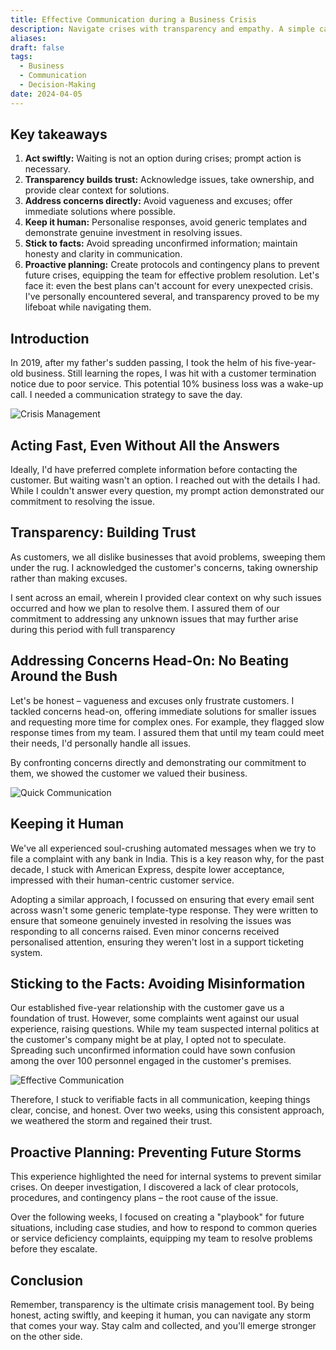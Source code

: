 ```yaml
---
title: Effective Communication during a Business Crisis
description: Navigate crises with transparency and empathy. A simple case study from my business on how  to communicate effective when things go bad
aliases: 
draft: false
tags:
  - Business
  - Communication
  - Decision-Making
date: 2024-04-05
---
```


## Key takeaways

1.  **Act swiftly:** Waiting is not an option during crises; prompt action is necessary.
2.  **Transparency builds trust:** Acknowledge issues, take ownership, and provide clear context for solutions.
3.  **Address concerns directly:** Avoid vagueness and excuses; offer immediate solutions where possible.
4.  **Keep it human:** Personalise responses, avoid generic templates and demonstrate genuine investment in resolving issues.
5.  **Stick to facts:** Avoid spreading unconfirmed information; maintain honesty and clarity in communication.
6.  **Proactive planning:** Create protocols and contingency plans to prevent future crises, equipping the team for effective problem resolution.
Let's face it: even the best plans can't account for every unexpected crisis. I've personally encountered several, and transparency proved to be my lifeboat while navigating them.

## Introduction
In 2019, after my father's sudden passing, I took the helm of his five-year-old business. Still learning the ropes, I was hit with a customer termination notice due to poor service. This potential 10% business loss was a wake-up call. I needed a communication strategy to save the day.

![Crisis Management](https://i.imgur.com/CtDVbhW.png)


## **Acting Fast, Even Without All the Answers**

Ideally, I'd have preferred complete information before contacting the customer. But waiting wasn't an option. I reached out with the details I had. While I couldn't answer every question, my prompt action demonstrated our commitment to resolving the issue.


## Transparency: Building Trust

As customers, we all dislike businesses that avoid problems, sweeping them under the rug. I acknowledged the customer's concerns, taking ownership rather than making excuses.

I sent across an email, wherein I provided clear context on why such issues occurred and how we plan to resolve them. I assured them of our commitment to addressing any unknown issues that may further arise during this period with full transparency

## Addressing Concerns Head-On: No Beating Around the Bush

Let's be honest – vagueness and excuses only frustrate customers. I tackled concerns head-on, offering immediate solutions for smaller issues and requesting more time for complex ones. For example, they flagged slow response times from my team. I assured them that until my team could meet their needs, I'd personally handle all issues.

By confronting concerns directly and demonstrating our commitment to them, we showed the customer we valued their business.

![Quick Communication](https://i.imgur.com/4of6tqu.png)

## Keeping it Human

We've all experienced soul-crushing automated messages when we try to file a complaint with any bank in India. This is a key reason why, for the past decade, I stuck with American Express, despite lower acceptance, impressed with their human-centric customer service.

Adopting a similar approach, I focussed on ensuring that every email sent across wasn't some generic template-type response. They were written to ensure that someone genuinely invested in resolving the issues was responding to all concerns raised. Even minor concerns received personalised attention, ensuring they weren't lost in a support ticketing system.


## Sticking to the Facts: Avoiding Misinformation

Our established five-year relationship with the customer gave us a foundation of trust. However, some complaints went against our usual experience, raising questions. While my team suspected internal politics at the customer's company might be at play, I opted not to speculate. Spreading such unconfirmed information could have sown confusion among the over 100 personnel engaged in the customer's premises.

![Effective Communication](https://i.imgur.com/SBRGYo3.png)

Therefore, I stuck to verifiable facts in all communication, keeping things clear, concise, and honest. Over two weeks, using this consistent approach, we weathered the storm and regained their trust.

## Proactive Planning: Preventing Future Storms

This experience highlighted the need for internal systems to prevent similar crises. On deeper investigation, I discovered a lack of clear protocols, procedures, and contingency plans – the root cause of the issue.

Over the following weeks, I focused on creating a "playbook" for future situations, including case studies, and how to respond to common queries or service deficiency complaints, equipping my team to resolve problems before they escalate.

## Conclusion

Remember, transparency is the ultimate crisis management tool. By being honest, acting swiftly, and keeping it human, you can navigate any storm that comes your way. Stay calm and collected, and you'll emerge stronger on the other side.
